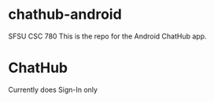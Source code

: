 # chathub-android
SFSU CSC 780
This is the repo for the Android ChatHub app.
# ChatHub

Currently does Sign-In only
